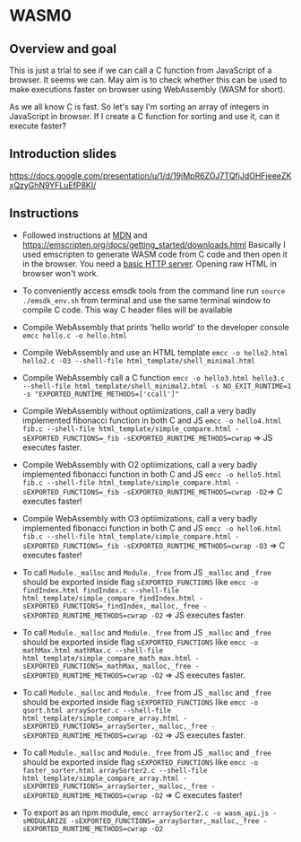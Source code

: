 # WASM0

## Overview and goal

This is just a trial to see if we can call a C function from JavaScript of a browser. It seems we can. May aim is to check whether this can be used to make executions faster on browser using WebAssembly (WASM for short).

As we all know C is fast. So let's say I'm sorting an array of integers in JavaScript in browser. If I create a C function for sorting and use it, can it execute faster?

## Introduction slides
https://docs.google.com/presentation/u/1/d/19jMpR6ZOJ7TQfjJdOHFjeeeZKxQzyGhN9YFLuEfP8KI/

## Instructions

- Followed instructions at [MDN](https://developer.mozilla.org/en-US/docs/WebAssembly/C_to_wasm) and https://emscripten.org/docs/getting_started/downloads.html Basically I used emscripten to generate WASM code from C code and then open it in the browser. You need a [basic HTTP server](https://github.com/ritwickdey/vscode-live-server-plus-plus). Opening raw HTML in browser won't work.

- To conveniently access emsdk tools from the command line run `source ./emsdk_env.sh` from terminal and use the same terminal window to compile C code. This way C header files will be available

- Compile WebAssembly that prints 'hello world' to the developer console `emcc hello.c -o hello.html`

- Compile WebAssembly and use an HTML template `emcc -o hello2.html hello2.c -O3 --shell-file html_template/shell_minimal.html`

- Compile WebAssembly call a C function `emcc -o hello3.html hello3.c --shell-file html_template/shell_minimal2.html -s NO_EXIT_RUNTIME=1 -s "EXPORTED_RUNTIME_METHODS=['ccall']"`

- Compile WebAssembly without optiimizations, call a very badly implemented fibonacci function in both C and JS `emcc -o hello4.html fib.c --shell-file html_template/simple_compare.html -sEXPORTED_FUNCTIONS=_fib -sEXPORTED_RUNTIME_METHODS=cwrap` => JS executes faster.

- Compile WebAssembly with O2 optiimizations, call a very badly implemented fibonacci function in both C and JS `emcc -o hello5.html fib.c --shell-file html_template/simple_compare.html -sEXPORTED_FUNCTIONS=_fib -sEXPORTED_RUNTIME_METHODS=cwrap -O2`=> C executes faster!

- Compile WebAssembly with O3 optiimizations, call a very badly implemented fibonacci function in both C and JS `emcc -o hello6.html fib.c --shell-file html_template/simple_compare.html -sEXPORTED_FUNCTIONS=_fib -sEXPORTED_RUNTIME_METHODS=cwrap -O3` => C executes faster!

- To call `Module._malloc` and `Module._free` from JS `_malloc` and `_free` should be exported inside flag `sEXPORTED_FUNCTIONS` like `emcc -o findIndex.html findIndex.c --shell-file html_template/simple_compare_findIndex.html -sEXPORTED_FUNCTIONS=_findIndex,_malloc,_free -sEXPORTED_RUNTIME_METHODS=cwrap -O2` => JS executes faster.

- To call `Module._malloc` and `Module._free` from JS `_malloc` and `_free` should be exported inside flag `sEXPORTED_FUNCTIONS` like `emcc -o mathMax.html mathMax.c --shell-file html_template/simple_compare_math_max.html -sEXPORTED_FUNCTIONS=_mathMax,_malloc,_free -sEXPORTED_RUNTIME_METHODS=cwrap -O2` => JS executes faster.

- To call `Module._malloc` and `Module._free` from JS `_malloc` and `_free` should be exported inside flag `sEXPORTED_FUNCTIONS` like `emcc -o qsort.html arraySorter.c --shell-file html_template/simple_compare_array.html -sEXPORTED_FUNCTIONS=_arraySorter,_malloc,_free -sEXPORTED_RUNTIME_METHODS=cwrap -O2` => JS executes faster.

- To call `Module._malloc` and `Module._free` from JS `_malloc` and `_free` should be exported inside flag `sEXPORTED_FUNCTIONS` like `emcc -o faster_sorter.html arraySorter2.c --shell-file html_template/simple_compare_array.html -sEXPORTED_FUNCTIONS=_arraySorter,_malloc,_free -sEXPORTED_RUNTIME_METHODS=cwrap -O2` => C executes faster!

- To export as an npm module, `emcc arraySorter2.c -o wasm_api.js -sMODULARIZE -sEXPORTED_FUNCTIONS=_arraySorter,_malloc,_free -sEXPORTED_RUNTIME_METHODS=cwrap -O2`
